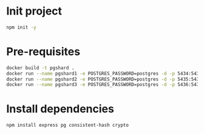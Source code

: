 # Init project
```bash
npm init -y
```

# Pre-requisites
```bash
docker build -t pgshard .
docker run --name pgshard1 -e POSTGRES_PASSWORD=postgres -d -p 5434:5434 pgshard
docker run --name pgshard2 -e POSTGRES_PASSWORD=postgres -d -p 5435:5435 pgshard
docker run --name pgshard3 -e POSTGRES_PASSWORD=postgres -d -p 5436:5436 pgshard
```

# Install dependencies
```bash
npm install express pg consistent-hash crypto
```
